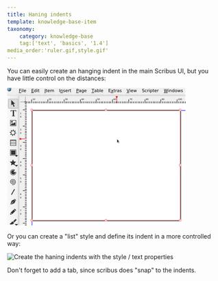 ```yaml
---
title: Haning indents
template: knowledge-base-item
taxonomy:
    category: knowledge-base
    tag:['text', 'basics', '1.4']
media_order:'ruler.gif,style.gif'
---
```


You can easily create an hanging indent in the main Scribus UI, but you have little control on the distances:

![Create the hanging indents with the rulers](ruler.gif)

Or you can create a "list" style and define its indent in a more controlled way:

![Create the haning indents with the style / text properties](gif.gif)

Don't forget to add a tab, since scribus does  "snap" to the indents.
